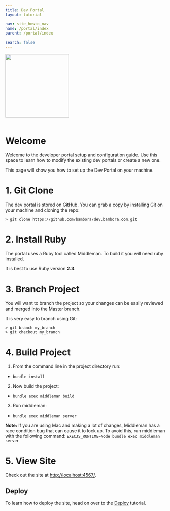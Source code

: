 ```yaml
---
title: Dev Portal
layout: tutorial

nav: site_howto_nav
name: /portal/index
parent: /portal/index

search: false
---
```


<img src='/images/svg/zebraffe-dev.svg' height="200px"/>
<br> <br>
<h1 class="js-toc-ignore">Welcome</h1>

Welcome to the developer portal setup and configuration guide. Use this space to learn how to modify the existing dev portals or create a new one.

This page will show you how to set up the Dev Portal on your machine.

# 1. Git Clone

The dev portal is stored on GitHub. You can grab a copy by installing Git on your machine and cloning the repo:

```
> git clone https://github.com/bambora/dev.bambora.com.git
```

# 2. Install Ruby

The portal uses a Ruby tool called Middleman. To build it you will need ruby installed.

It is best to use Ruby version **2.3**.

# 3. Branch Project

You will want to branch the project so your changes can be easily reviewed and merged into the Master branch.

It is very easy to branch using Git:

```
> git branch my_branch
> git checkout my_branch
```

# 4. Build Project

1. From the command line in the project directory run:
  - `bundle install`
2. Now build the project:
  - `bundle exec middleman build`
3. Run middleman:
  - `bundle exec middleman server`


**Note:** If you are using Mac and making a lot of changes, Middleman has a race condition bug that can cause it to lock up. To avoid this, run middleman with the following command: `EXECJS_RUNTIME=Node bundle exec middleman server`

# 5. View Site

Check out the site at [http://localhost:4567/](http://localhost:4567/).

## Deploy

To learn how to deploy the site, head on over to the [Deploy](/portal/deploy.html) tutorial.